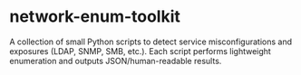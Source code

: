 # network-enum-toolkit
A collection of small Python scripts to detect service misconfigurations and exposures (LDAP, SNMP, SMB, etc.).   Each script performs lightweight enumeration and outputs JSON/human-readable results.

